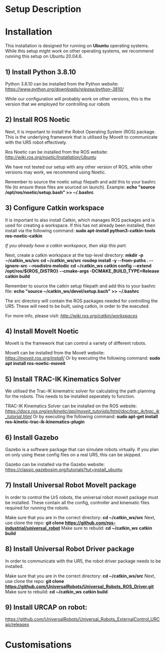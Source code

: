# Setup Description




# Installation

This installation is designed for running on **Ubuntu** operating systems. While this setup might work on other operating systems, we recommend running this setup on Ubuntu 20.04.6.

## 1) Install Python 3.8.10

Python 3.8.10 can be installed from the Python website: *https://www.python.org/downloads/release/python-3810/*

While our configuration will probably work on other versions, this is the version that we employed for controlling our robots

## 2) Install ROS Noetic

Next, it is important to install the Robot Operating System (ROS) package. This is the underlying framework that is utilised by MoveIt to communicate with the UR5 robot effectively. 

Ros Noetic can be installed from the ROS website: *http://wiki.ros.org/noetic/Installation/Ubuntu*

We have not tested our setup with any other version of ROS, while other versions may work, we recommend using Noetic.

Remember to source the noetic setup filepath and add this to your bashrc file (to ensure these files are sourced on launch). Example: **echo "source /opt/ros/noetic/setup.bash" >> ~/.bashrc**

## 3) Configure Catkin workspace

It is important to also install Catkin, which manages ROS packages and is used for creating a workspace. If this has not already been installed, then install via the following command: **sudo apt-install python3-catkin-tools ros-noetic-catkin**

*If you already have a catkin workspace, then skip this part.*

Next, create a catkin workspace at the top-level directory: **mkdir -p ~/catkin_ws/src**
**cd ~/catkin_ws/src**
**rosdep install -y --from-paths . --ignore-src --rosdistro melodic**
**cd ~/catkin_ws**
**catkin config --extend /opt/ros/${ROS_DISTRO} --cmake-args -DCMAKE_BUILD_TYPE=Release**
**catkin build**

Remember to source the catkin setup filepath and add this to your bashrc file: **echo "source ~/catkin_ws/devel/setup.bach" >> ~/.bashrc**

The src directory will contain the ROS packages needed for controlling the UR5. These will need to be built, using catkin, in order to the executed. 

For more info, please visit: *http://wiki.ros.org/catkin/workspaces*

## 4) Install MoveIt Noetic

MoveIt is the framework that can control a variety of different robots. 

MoveIt can be installed from the MoveIt website: *https://moveit.ros.org/install/* 
Or by executing the following command: **sudo apt install ros-noetic-moveit**

## 5) Install TRAC-IK Kinematics Solver

We utilised the Trac-IK kinematric solver for calculating the path planning for the robots. This needs to be installed seperately to function.

TRAC-IK Kinematics Solver can be installed on the ROS website: *https://docs.ros.org/en/kinetic/api/moveit_tutorials/html/doc/trac_ik/trac_ik_tutorial.html* 
Or by executing the following command: **sudo apt-get install ros-kinetic-trac-ik-kinematics-plugin**

## 6) Install Gazebo

Gazebo is a software package that can simulate robots virtually. If you plan on only using these config files on a real UR5, this can be skipped.

Gazebo can be installed via the Gazebo website: https://classic.gazebosim.org/tutorials?tut=install_ubuntu

## 7) Install Universal Robot MoveIt package

In order to control the Ur5 robots, the universal robot moveit package must be installed. These contain all the config, controller and kinematic files required for running the robots.

Make sure that you are in the correct directory: **cd ~/catkin_ws/src**
Next, use clone the repo: **git clone https://github.com/ros-industrial/universal_robot**
Make sure to rebuild: **cd ~/catkin_ws**
**catkin build**

## 8) Install Universal Robot Driver package 

In order to communicate with the UR5, the robot driver package needs to be installed.

Make sure that you are in the correct directory: **cd ~/catkin_ws/src**
Next, use clone the repo: **git clone https://github.com/UniversalRobots/Universal_Robots_ROS_Driver.git**
Make sure to rebuild: **cd ~/catkin_ws**
**catkin build** 

## 9) Install URCAP on robot:

https://github.com/UniversalRobots/Universal_Robots_ExternalControl_URCap/releases

# Customisations




